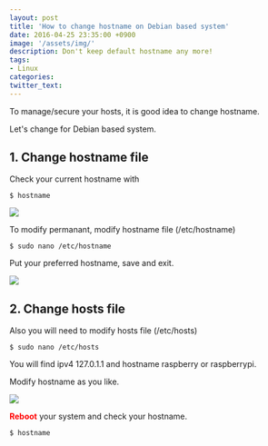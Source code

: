 ```yaml
---
layout: post
title: 'How to change hostname on Debian based system'
date: 2016-04-25 23:35:00 +0900
image: '/assets/img/'
description: Don't keep default hostname any more!
tags:
- Linux
categories:
twitter_text:
---
```


To manage/secure your hosts, it is good idea to change hostname.

Let's change for Debian based system.

## 1. Change hostname file

Check your current hostname with

```
$ hostname
```

<a href="http://minibrary.com/blogimg/img20160306-016.png" data-lightbox="37"><img src="http://minibrary.com/blogimg/img20160306-016.png"></a>

To modify permanant, modify hostname file (/etc/hostname)

```
$ sudo nano /etc/hostname
```

Put your preferred hostname, save and exit.

<a href="http://minibrary.com/blogimg/img20160306-018.png" data-lightbox="37"><img src="http://minibrary.com/blogimg/img20160306-018.png"></a>

## 2. Change hosts file

Also you will need to modify hosts file (/etc/hosts)

```
$ sudo nano /etc/hosts
```
You will find ipv4 127.0.1.1 and hostname raspberry or raspberrypi.

Modify hostname as you like. 

<a href="http://minibrary.com/blogimg/img20160306-017.png" data-lightbox="37"><img src="http://minibrary.com/blogimg/img20160306-017.png"></a>

<b><font color="red">Reboot</b></font> your system and check your hostname.

```
$ hostname
```
